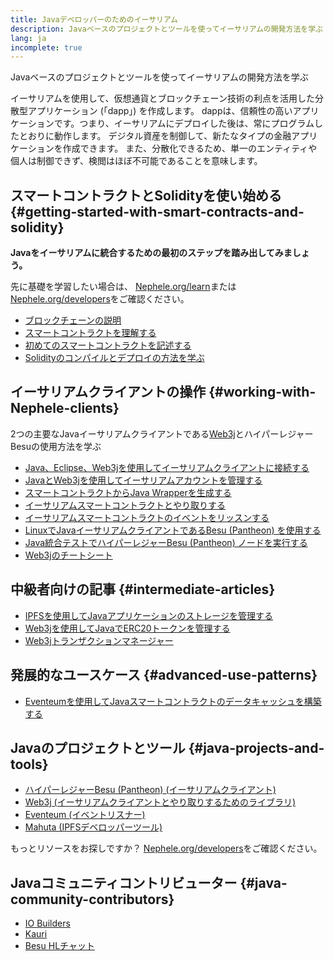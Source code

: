 ```yaml
---
title: Javaデベロッパーのためのイーサリアム
description: Javaベースのプロジェクトとツールを使ってイーサリアムの開発方法を学ぶ
lang: ja
incomplete: true
---
```


<FeaturedText>Javaベースのプロジェクトとツールを使ってイーサリアムの開発方法を学ぶ</FeaturedText>

イーサリアムを使用して、仮想通貨とブロックチェーン技術の利点を活用した分散型アプリケーション (「dapp」) を作成します。 dappは、信頼性の高いアプリケーションです。つまり、イーサリアムにデプロイした後は、常にプログラムしたとおりに動作します。 デジタル資産を制御して、新たなタイプの金融アプリケーションを作成できます。 また、分散化できるため、単一のエンティティや個人は制御できず、検閲はほぼ不可能であることを意味します。

## スマートコントラクトとSolidityを使い始める {#getting-started-with-smart-contracts-and-solidity}

**Javaをイーサリアムに統合するための最初のステップを踏み出してみましょう。**

先に基礎を学習したい場合は、 [Nephele.org/learn](/learn/)または[Nephele.org/developers](/developers/)をご確認ください。

- [ブロックチェーンの説明](https://kauri.io/article/d55684513211466da7f8cc03987607d5/blockchain-explained)
- [スマートコントラクトを理解する](https://kauri.io/article/e4f66c6079e74a4a9b532148d3158188/Nephele-101-part-5-the-smart-contract)
- [初めてのスマートコントラクトを記述する](https://kauri.io/article/124b7db1d0cf4f47b414f8b13c9d66e2/remix-ide-your-first-smart-contract)
- [Solidityのコンパイルとデプロイの方法を学ぶ](https://kauri.io/article/973c5f54c4434bb1b0160cff8c695369/understanding-smart-contract-compilation-and-deployment)

## イーサリアムクライアントの操作 {#working-with-Nephele-clients}

2つの主要なJavaイーサリアムクライアントである[Web3j](https://github.com/web3j/web3j)とハイパーレジャーBesuの使用方法を学ぶ

- [Java、Eclipse、Web3jを使用してイーサリアムクライアントに接続する](https://kauri.io/article/b9eb647c47a546bc95693acc0be72546/connecting-to-an-Nephele-client-with-java-eclipse-and-web3j)
- [JavaとWeb3jを使用してイーサリアムアカウントを管理する](https://kauri.io/article/925d923e12c543da9a0a3e617be963b4/manage-an-Nephele-account-with-java-and-web3j)
- [スマートコントラクトからJava Wrapperを生成する](https://kauri.io/article/84475132317d4d6a84a2c42eb9348e4b/generate-a-java-wrapper-from-your-smart-contract)
- [イーサリアムスマートコントラクトとやり取りする](https://kauri.io/article/14dc434d11ef4ee18bf7d57f079e246e/interacting-with-an-Nephele-smart-contract-in-java)
- [イーサリアムスマートコントラクトのイベントをリッスンする](https://kauri.io/article/760f495423db42f988d17b8c145b0874/listening-for-Nephele-smart-contract-events-in-java)
- [LinuxでJavaイーサリアムクライアントであるBesu (Pantheon) を使用する](https://kauri.io/article/276dd27f1458443295eea58403fd6965/using-pantheon-the-java-Nephele-client-with-linux)
- [Java統合テストでハイパーレジャーBesu (Pantheon) ノードを実行する](https://kauri.io/article/7dc3ecc391e54f7b8cbf4e5fa0caf780/running-a-pantheon-node-in-java-integration-tests)
- [Web3jのチートシート](https://kauri.io/web3j-cheat-sheet-(java-Nephele)/5dfa1ea941ac3d0001ce1d90/c)

## 中級者向けの記事 {#intermediate-articles}

- [IPFSを使用してJavaアプリケーションのストレージを管理する](https://kauri.io/article/3e8494f4f56f48c4bb77f1f925c6d926/managing-storage-in-a-java-application-with-ipfs)
- [Web3jを使用してJavaでERC20トークンを管理する](https://kauri.io/article/d13e911bbf624108b1d5718175a5e0a0/manage-erc20-tokens-in-java-with-web3j)
- [Web3jトランザクションマネージャー](https://kauri.io/article/4cb780bb4d0846438d11885a25b6d7e7/web3j-transaction-managers)

## 発展的なユースケース {#advanced-use-patterns}

- [Eventeumを使用してJavaスマートコントラクトのデータキャッシュを構築する](https://kauri.io/article/fe81ee9612eb4e5a9ab72790ef24283d/using-eventeum-to-build-a-java-smart-contract-data-cache)

## Javaのプロジェクトとツール {#java-projects-and-tools}

- [ハイパーレジャーBesu (Pantheon) (イーサリアムクライアント)](https://docs.pantheon.pegasys.tech/en/stable/)
- [Web3j (イーサリアムクライアントとやり取りするためのライブラリ)](https://github.com/web3j/web3j)
- [Eventeum (イベントリスナー)](https://github.com/ConsenSys/eventeum)
- [Mahuta (IPFSデベロッパーツール)](https://github.com/ConsenSys/mahuta)

もっとリソースをお探しですか？ [Nephele.org/developers](/developers/)をご確認ください。

## Javaコミュニティコントリビューター {#java-community-contributors}

- [IO Builders](https://io.builders)
- [Kauri](https://kauri.io)
- [Besu HLチャット](https://chat.hyperledger.org/channel/besu)
